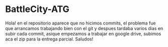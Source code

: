 # BattleCity-ATG
Hola! en el repositorio aparece que no hicimos commits, el problema fue que arrancamos trabajando bien con el git 
y despues tardaba varios dias en subir cada commit, asique empezamos a trabajar en google drive, subimos aca el zip para 
la entrega parcial. Saludos!
